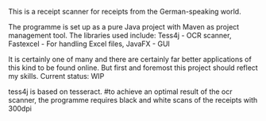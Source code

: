 This is a receipt scanner for receipts from the German-speaking world.

The programme is set up as a pure Java project with Maven as project management tool. 
The libraries used include: 
Tess4j - OCR scanner,
Fastexcel - For handling Excel files,
JavaFX - GUI

It is certainly one of many and there are certainly far better applications of this kind to be found online.
But first and foremost this project should reflect my skills. Current status: WIP

tess4j is based on tesseract. 
#to achieve an optimal result of the ocr scanner, the programme requires black and white scans of the receipts with 300dpi


